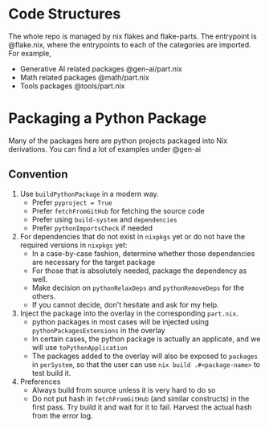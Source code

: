 # Code Structures

The whole repo is managed by nix flakes and flake-parts. The entrypoint is @flake.nix, where the entrypoints to each of the categories are imported. For example,

- Generative AI related packages @gen-ai/part.nix
- Math related packages @math/part.nix
- Tools packages @tools/part.nix

# Packaging a Python Package

Many of the packages here are python projects packaged into Nix derivations. You can find a lot of examples under @gen-ai

## Convention

1. Use `buildPythonPackage` in a modern way.
   - Prefer `pyproject = True`
   - Prefer `fetchFromGitHub` for fetching the source code
   - Prefer using `build-system` and `dependencies`
   - Prefer `pythonImportsCheck` if needed
2. For dependencies that do not exist in `nixpkgs` yet or do not have the required versions in `nixpkgs` yet:
   - In a case-by-case fashion, determine whether those dependencies are necessary for the target package
   - For those that is absolutely needed, package the dependency as well.
   - Make decision on `pythonRelaxDeps` and `pythonRemoveDeps` for the others.
   - If you cannot decide, don't hesitate and ask for my help.
3. Inject the package into the overlay in the corresponding `part.nix`.
   - python packages in most cases will be injected using `pythonPackagesExtensions` in the overlay
   - In certain cases, the python package is actually an applicate, and we will use `toPythonApplication`
   - The packages added to the overlay will also be exposed to `packages` in `perSystem`, so that the user can use `nix build .#<package-name>` to test build it.
4. Preferences
   - Always build from source unless it is very hard to do so
   - Do not put hash in `fetchFromGitHub` (and similar constructs) in the first pass. Try build it and wait for it to fail. Harvest the actual hash from the error log.
